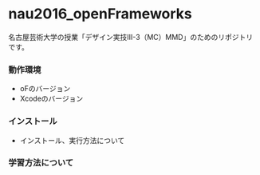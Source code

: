 # nau2016_openFrameworks

名古屋芸術大学の授業「デザイン実技Ⅲ-3（MC）MMD」のためのリポジトリです。

### 動作環境

* oFのバージョン
* Xcodeのバージョン

### インストール

* インストール、実行方法について

### 学習方法について

